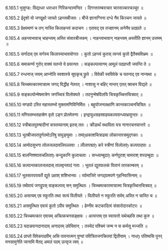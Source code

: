 6.165.1
भुसुण्डः:
विद्याधर धराधार गिरिकन्दरमन्दिर ।
दिगन्तराम्बराचार चारसञ्चारचञ्चुर ॥


6.165.2
ईदृशो यो जगद्वृक्षो जायते ऽहन्त्वबीजतः ।
बीजे ज्ञानाग्निना दग्धे नैव किञ्चन जायते ॥


6.165.3
प्रेक्ष्यमाणं च तन् नास्ति किलाहन्त्वं कदाचन ।
एतावद् एव तज्ज्ञानम् अनेनैव प्रदह्यते ॥


6.165.4
अहन्त्वभावाच् चाहन्त्वम् अस्ति संसारबीजकम् ।
नाहन्त्वभावान् नाहन्त्वम् अस्तीति ज्ञानम् उत्तमम् ॥


6.165.5
सर्गादाव् एव सर्गस्य किलास्याभावयोगतः ।
कुतो ऽहन्त्वं कुतस् त्वन्त्वं कुतो द्वैतैक्यविभ्रमः ॥


6.165.6
समाकर्ण्य गुरोर् वाक्यं यतन्ते ये प्रयत्नतः ।
सङ्कल्पत्यागम् आमूलं पदप्राप्तौ जयन्ति ते ॥


6.165.7
रन्धनाज् जयम् आप्नोति स्वशास्त्रे सूपकृच् छ्रुते ।
विवेकी स्वविवेके च यतनाद् एव नान्यथा ॥


6.165.8
चिच्चमत्कारमात्रात्म जगद् विद्धीह नेतरत् ।
नाशासु न बहिर् नान्तर् एतत् क्वचन विद्यते ॥


6.165.9
सङ्कल्पोन्मेषमात्रेण जगच्चित्रं विलोक्यते ।
तदनुन्मेषविलयि चित्रकृच्चित्तचित्रवत् ॥


6.165.10
मण्डपो ऽस्ति महास्तम्भो मुक्तामणिविनिर्मितः ।
बहुयोजनलक्षाणि कान्तकाञ्चनचित्रितः ॥


6.165.11
मणिस्तम्भसहस्रेण वृतो ऽङ्ग प्रोतमेरुणा ।
इन्द्रायुधसहस्राढ्यकल्पसन्ध्याभ्रसुन्दरः ॥


6.165.12
स्त्रीबालपुरुषादीनां वास्तव्यानाम् इतस् ततः ।
क्रीडार्थं स्थापिता यत्र नानारचनयान्तरे ॥


6.165.13
भूतबीजपरापूर्णतमोऽरिषु सघुङ्घुमाः ।
तमḫप्रकाशचित्राढ्या लोकान्तरसमुद्गकाः ॥


6.165.14
आमोदसुभगा लोलजलदावलिपल्लवाः ।
लीलापद्माẖ करे स्त्रीणां विलोलाẖ कल्पपादपाः ॥


6.165.15
बालनिश्श्वासचलिताẖ कन्दुकानि कुलाचलाः ।
सन्ध्याम्बुदाẖ कर्णपूराश् चामराश् शरदम्बुदाः ॥


6.165.16
कल्पान्तकालजलदास् तालवृन्तपदं गताः ।
भूतलं द्यूतफलकं वितानं तारकाम्बरम् ॥


6.165.17
भूतसारपरावर्ते द्यूते ऽक्षाश् शशिभानवः ।
व्योमाजिरे जगद्ग्रामपणे गृहनिवासिनाम् ॥


6.165.19
तथैवायं जगद्रूपस् सङ्कल्पस् सन् समुत्थितः ।
चिच्चमत्कारमात्रात्मा चित्रकृच्चित्तचित्रवत् ॥


6.165.20
असत्यम् एव स्फुरति तथा सत्यं विलीयते ।
विलीयते न स्फुरति सर्वम् अस्ति न चास्ति च ॥


6.165.21
असमुत्थित एवायं कुतो ऽपीव समुत्थितः ।
हेम्नीव कटकादित्वं संसारोदारकोटरः ॥


6.165.22
चिच्चमत्कार एवायम् अचित्कचनसङ्क्षयः ।
अत्यन्तम् एव स्वायत्तो यथेच्छसि तथा कुरु ॥


6.165.23
यदान्नपानदानादाव् अनादरम् उपेयिवान् ।
तस्येदं पश्चिमं जन्म न स कर्मसु मज्जति ॥


6.165.24
प्राप्तो विवेकपदवीम् असि पावनात्मन् पुण्यां पवित्रितजगत्त्रितयां द्वितीयाम् ।
नाधḫ पतिष्यसि पुनर् मनसामुनेति जानामि मैतद् अमलं पदम् उत्सृज त्वम् ॥

